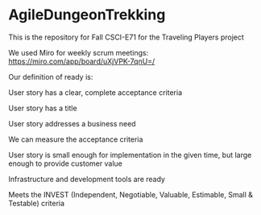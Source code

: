 # AgileDungeonTrekking
This is the repository for Fall CSCI-E71 for the Traveling Players project


We used Miro for weekly scrum meetings: https://miro.com/app/board/uXjVPK-7qnU=/


Our definition of ready is: 

User story has a clear, complete acceptance criteria

User story has a title

User story addresses a business need

We can measure the acceptance criteria

User story is small enough for implementation in the given time, but large enough to provide customer value

Infrastructure and development tools are ready

Meets the INVEST (Independent, Negotiable, Valuable, Estimable, Small & Testable) criteria
